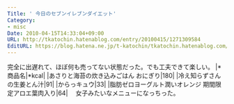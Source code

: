 ```yaml
---
Title: ' 今日のセブンイレブンダイエット'
Category:
- misc
Date: 2010-04-15T14:33:04+09:00
URL: http://tkatochin.hatenablog.com/entry/20100415/1271309584
EditURL: https://blog.hatena.ne.jp/t-katochin/tkatochin.hatenablog.com/atom/entry/6653586347154753760
---
```


 完全に出遅れて、ほぼ何も売ってない状態だった。でも工夫できて楽しい。
|*商品名|*kcal|
|あさりと海苔の炊き込みごはん おにぎり|180|
|冷え知らずさんの生姜とん汁|91|
|からっキュウ|33|
|脂肪ゼロヨーグルト潤いオレンジ 期間限定アロエ葉肉入り|64|
　女子みたいなメニューになっちった。
